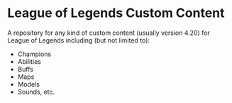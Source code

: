 # League of Legends Custom Content
A repository for any kind of custom content (usually version 4.20) for League of Legends including (but not limited to):
* Champions
* Abilities
* Buffs
* Maps
* Models
* Sounds, etc.
